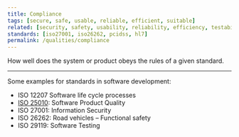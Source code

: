 ```yaml
---
title: Compliance 
tags: [secure, safe, usable, reliable, efficient, suitable]
related: [security, safety, usability, reliability, efficiency, testability]
standards: [iso27001, iso26262, pcidss, hl7]
permalink: /qualities/compliance
---
```


How well does the system or product obeys the rules of a given standard.

<hr>

Some examples for standards in software development:

* ISO 12207 Software life cycle processes
* [ISO 25010](/references/#iso-25010-2023): Software Product Quality
* ISO 27001: Information Security
* ISO 26262: Road vehicles – Functional safety
* ISO 29119: Software Testing